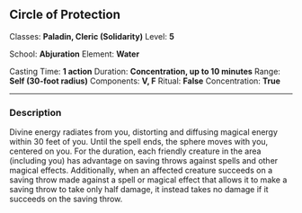 ## Circle of Protection

Classes: **Paladin, Cleric (Solidarity)**
Level: **5**

School: **Abjuration**
Element: **Water**

Casting Time: **1 action**
Duration: **Concentration, up to 10 minutes**
Range: **Self (30-foot radius)**
Components: **V, F**
Ritual: **False**
Concentration: **True**

------

### Description

Divine energy radiates from you, distorting and diffusing magical energy within 30 feet of you. Until the spell ends, the sphere moves with you, centered on you. For the duration, each friendly creature in the area (including you) has advantage on saving throws against spells and other magical effects. Additionally, when an affected creature succeeds on a saving throw made against a spell or magical effect that allows it to make a saving throw to take only half damage, it instead takes no damage if it succeeds on the saving throw.